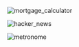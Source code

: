 ![mortgage_calculator]("./images/mortgage_calculator.png")

![hacker_news]("./images/hacker_news.png")

![metronome]("./images/metronome.png")